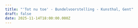 ```yaml
---
title: "'Tot nu toe' - Bundelvoorstelling - Kunsthal, Gent"
draft: false
date: 2025-11-14T18:00:00.000Z
---
```

